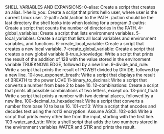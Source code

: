SHELL VARIABLES AND EXPANSIONS:
0-alias: Create a script that creates an alias.
1-hello_you: Create a script that prints hello user, where user is the current Linux user.
2-path: Add /action to the PATH. /action should be the last directory the shell looks into when looking for a program.3-paths: Create a script that counts the number of directories in the PATH.
4-global_variables: Create a script that lists environment variables.
5-local_variables: Create a script that lists all local variables and environment variables, and functions.
6-create_local_variable: Create a script that creates a new local variable.
7-create_global_variable: Create a script that creates a new global variable
8-true_knowledge: Write a script that prints the result of the addition of 128 with the value stored in the environment variable TRUEKNOWLEDGE, followed by a new line.
9-divide_and_rule: Write a script that prints the result of POWER divided by DIVIDE, followed by a new line.
10-love_exponent_breath: Write a script that displays the result of BREATH to the power LOVE
11-binary_to_decimal: Write a script that converts a number from base 2 to base 10.
12-combinations: Create a script that prints all possible combinations of two letters, except oo.
13-print_float: Write a script that prints a number with two decimal places, followed by a new line.
100-decimal_to_hexadecimal: Write a script that converts a number from base 10 to base 16.
101-rot13: Write a script that encodes and decodes text using the rot13 encryption. Assume ASCII.
102-odd: Write a script that prints every other line from the input, starting with the first line.
103-water_and_stir: Write a shell script that adds the two numbers stored in the environment variables WATER and STIR and prints the result.
